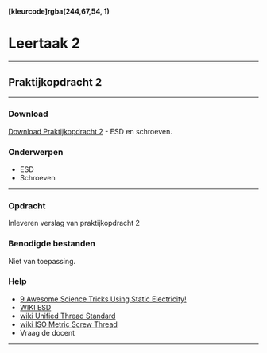 #### [kleurcode]rgba(244,67,54, 1)

# Leertaak 2

---
## Praktijkopdracht 2
---

### Download

[Download Praktijkopdracht 2](https://elo.kw1c.nl/CMS/Studie/811%20ICT-Academie/811%20VakkenInhoud/%5BB.11%20HARa%5D%20Hardware%20AO/25187%20%C2%A0%20Applicatie-%20en%20mediaontwikkelaar/Periode%2001/Productie/02.%20Opdrachten/Leertaak%2002%20Schroef%20ESD-veilig/Praktijkopdracht%202.Schroef%20ESD-veilig.docx) - ESD en schroeven.

### Onderwerpen
* ESD
* Schroeven

-----

### Opdracht

Inleveren verslag van praktijkopdracht 2

### Benodigde bestanden

Niet van toepassing.

### Help
- [9 Awesome Science Tricks Using Static Electricity!](https://www.youtube.com/watch?v=ViZNgU-Yt-Y)
- [WIKI ESD](https://nl.wikipedia.org/wiki/Elektrostatische_ontlading)
- [wiki Unified Thread Standard](https://en.wikipedia.org/wiki/Unified_Thread_Standard)
- [wiki ISO Metric Screw Thread](https://en.wikipedia.org/wiki/ISO_metric_screw_thread)
- Vraag de docent

---
